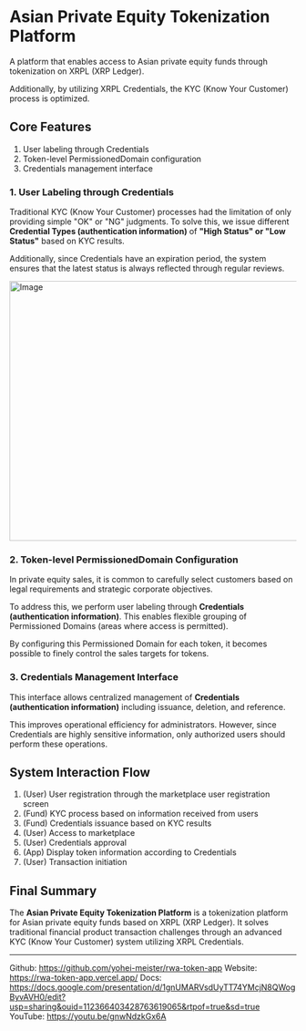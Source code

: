 # Asian Private Equity Tokenization Platform

A platform that enables access to Asian private equity funds through tokenization on XRPL (XRP Ledger).

Additionally, by utilizing XRPL Credentials, the KYC (Know Your Customer) process is optimized.

## Core Features

1. User labeling through Credentials
2. Token-level PermissionedDomain configuration
3. Credentials management interface

### 1. User Labeling through Credentials

Traditional KYC (Know Your Customer) processes had the limitation of only providing simple "OK" or "NG" judgments. To solve this, we issue different **Credential Types (authentication information)** of **"High Status" or "Low Status"** based on KYC results.

Additionally, since Credentials have an expiration period, the system ensures that the latest status is always reflected through regular reviews.

<img width="1405" height="456" alt="Image" src="https://github.com/user-attachments/assets/f8eaa97a-c8e9-4a0f-90fb-e5220641c59e" />

### 2. Token-level PermissionedDomain Configuration

In private equity sales, it is common to carefully select customers based on legal requirements and strategic corporate objectives.

To address this, we perform user labeling through **Credentials (authentication information)**. This enables flexible grouping of Permissioned Domains (areas where access is permitted).

By configuring this Permissioned Domain for each token, it becomes possible to finely control the sales targets for tokens.

### 3. Credentials Management Interface

This interface allows centralized management of **Credentials (authentication information)** including issuance, deletion, and reference.

This improves operational efficiency for administrators. However, since Credentials are highly sensitive information, only authorized users should perform these operations.

## System Interaction Flow

1. (User) User registration through the marketplace user registration screen
2. (Fund) KYC process based on information received from users
3. (Fund) Credentials issuance based on KYC results
4. (User) Access to marketplace
5. (User) Credentials approval
6. (App) Display token information according to Credentials
7. (User) Transaction initiation

## Final Summary

The **Asian Private Equity Tokenization Platform** is a tokenization platform for Asian private equity funds based on XRPL (XRP Ledger). It solves traditional financial product transaction challenges through an advanced KYC (Know Your Customer) system utilizing XRPL Credentials.

---

Github: https://github.com/yohei-meister/rwa-token-app
Website: https://rwa-token-app.vercel.app/
Docs: https://docs.google.com/presentation/d/1gnUMARVsdUyTT74YMcjN8QWogByvAVH0/edit?usp=sharing&ouid=112366403428763619065&rtpof=true&sd=true
YouTube: https://youtu.be/gnwNdzkGx6A

